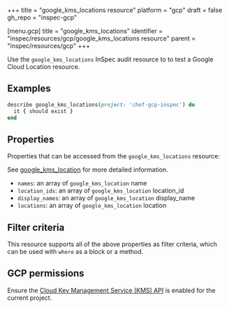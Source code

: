 +++
title = "google_kms_locations resource"
platform = "gcp"
draft = false
gh_repo = "inspec-gcp"

[menu.gcp]
title = "google_kms_locations"
identifier = "inspec/resources/gcp/google_kms_locations resource"
parent = "inspec/resources/gcp"
+++

Use the `google_kms_locations` InSpec audit resource to to test a Google Cloud Location resource.

## Examples

```ruby
describe google_kms_locations(project: 'chef-gcp-inspec') do
  it { should exist }
end
```

## Properties

Properties that can be accessed from the `google_kms_locations` resource:

See [google_kms_location](google_kms_location) for more detailed information.

  * `names`: an array of `google_kms_location` name
  * `location_ids`: an array of `google_kms_location` location_id
  * `display_names`: an array of `google_kms_location` display_name
  * `locations`: an array of `google_kms_location` location

## Filter criteria

This resource supports all of the above properties as filter criteria, which can be used
with `where` as a block or a method.

## GCP permissions

Ensure the [Cloud Key Management Service (KMS) API](https://console.cloud.google.com/apis/library/cloudkms.googleapis.com/) is enabled for the current project.

